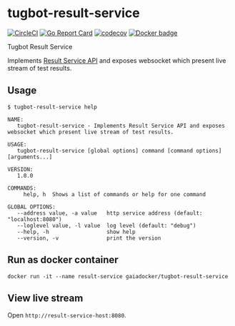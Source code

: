# tugbot-result-service

[![CircleCI](https://circleci.com/gh/gaia-docker/tugbot-result-service.svg?style=svg)](https://circleci.com/gh/gaia-docker/tugbot-result-service)
[![Go Report Card](https://goreportcard.com/badge/github.com/gaia-docker/tugbot-result-service)](https://goreportcard.com/report/github.com/gaia-docker/tugbot-result-service)
[![codecov](https://codecov.io/gh/gaia-docker/tugbot-result-service/branch/master/graph/badge.svg)](https://codecov.io/gh/gaia-docker/tugbot-result-service)
[![Docker badge](https://img.shields.io/docker/pulls/gaiadocker/tugbot-result-service.svg)](https://hub.docker.com/r/gaiadocker/tugbot-result-service/)


Tugbot Result Service

Implements [Result Service API](https://github.com/gaia-docker/tugbot/blob/master/doc/proposal/Result%20Service%20API.md#api-design) 
and exposes websocket which present live stream of test results.

## Usage
```
$ tugbot-result-service help

NAME:
   tugbot-result-service - Implements Result Service API and exposes websocket which present live stream of test results.

USAGE:
   tugbot-result-service [global options] command [command options] [arguments...]

VERSION:
   1.0.0

COMMANDS:
     help, h  Shows a list of commands or help for one command

GLOBAL OPTIONS:
   --address value, -a value   http service address (default: "localhost:8080")
   --loglevel value, -l value  log level (default: "debug")
   --help, -h                  show help
   --version, -v               print the version
```

## Run as docker container
`docker run -it --name result-service gaiadocker/tugbot-result-service`

## View live stream
Open `http://result-service-host:8080`.

